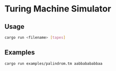 # Turing Machine Simulator

## Usage
```bash
cargo run <filename> [tapes]
```

## Examples
```bash
cargo run examples/palindrom.tm aabbabababbaa
```

